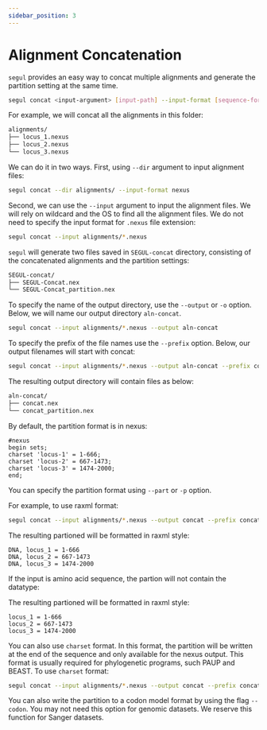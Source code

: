 ```yaml
---
sidebar_position: 3
---
```

# Alignment Concatenation

`segul` provides an easy way to concat multiple alignments and generate the partition setting at the same time.

```Bash
segul concat <input-argument> [input-path] --input-format [sequence-format]
```

For example, we will concat all the alignments in this folder:

```Bash
alignments/
├── locus_1.nexus
├── locus_2.nexus
└── locus_3.nexus
```

We can do it in two ways. First, using `--dir` argument to input alignment files:

```Bash
segul concat --dir alignments/ --input-format nexus
```

Second, we can use the `--input` argument to input the alignment files. We will rely on wildcard and the OS to find all the alignment files. We do not need to specify the input format for `.nexus` file extension:

```Bash
segul concat --input alignments/*.nexus
```

`segul` will generate two files saved in `SEGUL-concat` directory, consisting of the concatenated alignments and the partition settings:

```Bash
SEGUL-concat/
├── SEGUL-Concat.nex
└── SEGUL-Concat_partition.nex
```

To specify the name of the output directory, use the `--output` or `-o` option. Below, we will name our output directory `aln-concat`.

```Bash
segul concat --input alignments/*.nexus --output aln-concat
```

To specify the prefix of the file names use the `--prefix` option. Below, our output filenames will start with concat:

```Bash
segul concat --input alignments/*.nexus --output aln-concat --prefix concat
```

The resulting output directory will contain files as below:

```Bash
aln-concat/
├── concat.nex
└── concat_partition.nex
```

By default, the partition format is in nexus:

```Text
#nexus
begin sets;
charset 'locus-1' = 1-666;
charset 'locus-2' = 667-1473;
charset 'locus-3' = 1474-2000;
end;
```

You can specify the partition format using `--part` or `-p` option.

For example, to use raxml format:

```Bash
segul concat --input alignments/*.nexus --output concat --prefix concat --part raxml
```

The resulting partioned will be formatted in raxml style:

```Text
DNA, locus_1 = 1-666
DNA, locus_2 = 667-1473
DNA, locus_3 = 1474-2000
```

If the input is amino acid sequence, the partion will not contain the datatype:

The resulting partioned will be formatted in raxml style:

```Text
locus_1 = 1-666
locus_2 = 667-1473
locus_3 = 1474-2000
```

You can also use `charset` format. In this format, the partition will be written at the end of the sequence and only available for the nexus output. This format is usually required for phylogenetic programs, such PAUP and BEAST. To use `charset` format:

```Bash
segul concat --input alignments/*.nexus --output concat --prefix concat --part charset
```

You can also write the partition to a codon model format by using the flag `--codon`. You may not need this option for genomic datasets. We reserve this function for Sanger datasets.
